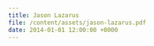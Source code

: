 ```yaml
---
title: Jason Lazarus
file: /content/assets/jason-lazarus.pdf
date: 2014-01-01 12:00:00 +0000
---
```

